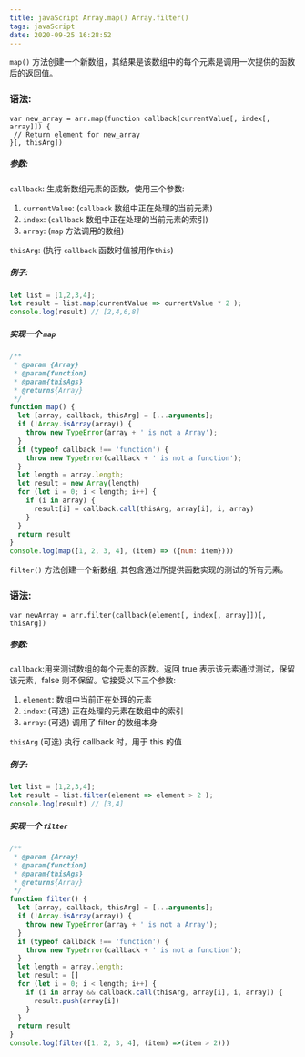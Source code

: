 ```yaml
---
title: javaScript Array.map() Array.filter()
tags: javaScript
date: 2020-09-25 16:28:52
---
```


 `map()` 方法创建一个新数组，其结果是该数组中的每个元素是调用一次提供的函数后的返回值。
 
### 语法:
```
var new_array = arr.map(function callback(currentValue[, index[, array]]) {
 // Return element for new_array 
}[, thisArg])
```

##### 参数:
`callback`: 生成新数组元素的函数，使用三个参数:
   1. `currentValue`: (`callback` 数组中正在处理的当前元素)
   2. `index`: (`callback` 数组中正在处理的当前元素的索引)
   3. `array`: (`map` 方法调用的数组)

`thisArg`: (执行 `callback` 函数时值被用作`this`)

##### 例子:
```javascript
let list = [1,2,3,4]; 
let result = list.map(currentValue => currentValue * 2 );
console.log(result) // [2,4,6,8]
```

##### 实现一个 `map`
```javascript
/**
 * @param {Array}
 * @param{function}
 * @param{thisAgs}
 * @returns{Array}
 */
function map() {
  let [array, callback, thisArg] = [...arguments];
  if (!Array.isArray(array)) {
    throw new TypeError(array + ' is not a Array');
  }
  if (typeof callback !== 'function') {
    throw new TypeError(callback + ' is not a function');
  }
  let length = array.length;
  let result = new Array(length)
  for (let i = 0; i < length; i++) {
    if (i in array) {
      result[i] = callback.call(thisArg, array[i], i, array)
    }
  }
  return result
}
console.log(map([1, 2, 3, 4], (item) => ({num: item})))
```

`filter()` 方法创建一个新数组, 其包含通过所提供函数实现的测试的所有元素。

### 语法:

```
var newArray = arr.filter(callback(element[, index[, array]])[, thisArg])
```

##### 参数:

`callback`:用来测试数组的每个元素的函数。返回 true 表示该元素通过测试，保留该元素，false 则不保留。它接受以下三个参数:
   1. `element`: 数组中当前正在处理的元素
   2. `index`: (可选) 正在处理的元素在数组中的索引
   3. `array`: (可选) 调用了 filter 的数组本身

`thisArg` (可选) 执行 callback 时，用于 this 的值

##### 例子:

```javascript
let list = [1,2,3,4]; 
let result = list.filter(element => element > 2 );
console.log(result) // [3,4]
```

##### 实现一个 `filter`

```javascript
/**
 * @param {Array}
 * @param{function}
 * @param{thisAgs}
 * @returns{Array}
 */ 
function filter() {
  let [array, callback, thisArg] = [...arguments];
  if (!Array.isArray(array)) {
    throw new TypeError(array + ' is not a Array');
  }
  if (typeof callback !== 'function') {
    throw new TypeError(callback + ' is not a function');
  }
  let length = array.length;
  let result = []
  for (let i = 0; i < length; i++) {
    if (i in array && callback.call(thisArg, array[i], i, array)) {
      result.push(array[i])
    }
  }
  return result
}
console.log(filter([1, 2, 3, 4], (item) =>(item > 2)))
```